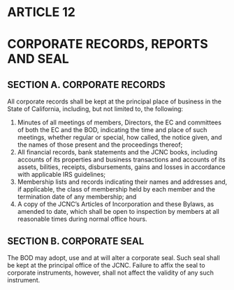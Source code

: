 # ARTICLE 12
# CORPORATE RECORDS, REPORTS AND SEAL

## SECTION A. CORPORATE RECORDS
All corporate records shall be kept at the principal place of business in the State of California,
including, but not limited to, the following:
1. Minutes of all meetings of members, Directors, the EC and committees of
both the EC and the BOD, indicating the time and place of such meetings,
whether regular or special, how called, the notice given, and the names of those
present and the proceedings thereof;
2. All financial records, bank statements and the JCNC books, including
accounts of its properties and business transactions and accounts of its assets,
bilities, receipts, disbursements, gains and losses in accordance with
applicable IRS guidelines;
3. Membership lists and records indicating their names and addresses and, if
applicable, the class of membership held by each member and the termination
date of any membership; and
4. A copy of the JCNC’s Articles of Incorporation and these Bylaws, as
amended to date, which shall be open to inspection by members at all reasonable
times during normal office hours.

## SECTION B. CORPORATE SEAL
The BOD may adopt, use and at will alter a corporate seal. Such seal shall be kept at the
principal office of the JCNC. Failure to affix the seal to corporate instruments, however, shall
not affect the validity of any such instrument.
